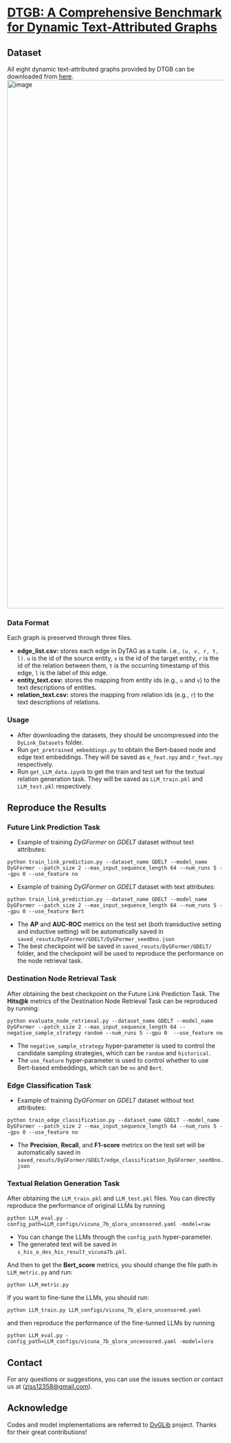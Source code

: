 # [DTGB: A Comprehensive Benchmark for Dynamic Text-Attributed Graphs](https://arxiv.org/abs/2406.12072)

## Dataset
All eight dynamic text-attributed graphs provided by DTGB can be downloaded from [here](https://drive.google.com/drive/folders/1QFxHIjusLOFma30gF59_hcB19Ix3QZtk?usp=sharing).
<img width="1230" alt="image" src="https://github.com/zjs123/DTGB/assets/17922610/2f714dd7-7928-4eed-8e55-8e1fa947e463">

### Data Format
Each graph is preserved through three files.
* __edge_list.csv:__ stores each edge in DyTAG as a tuple. i.e., `(u, v, r, t, l)`. `u` is the id of the source entity, `v` is the id of the target entity, `r` is the id of the relation between them, `t` is the occurring timestamp of this edge, `l` is the label of this edge.
* __entity_text.csv:__ stores the mapping from entity ids (e.g., `u` and `v`) to the text descriptions of entities.
* __relation_text.csv:__ stores the mapping from relation ids (e.g., `r`) to the text descriptions of relations.

### Usage
* After downloading the datasets, they should be uncompressed into the `DyLink_Datasets` folder.
* Run `get_pretrained_embeddings.py` to obtain the Bert-based node and edge text embeddings. They will be saved as `e_feat.npy` and `r_feat.npy` respectively.
* Run `get_LLM_data.ipynb` to get the train and test set for the textual relation generation task. They will be saved as `LLM_train.pkl` and `LLM_test.pkl` respectively.

## Reproduce the Results

### Future Link Prediction Task
* Example of training *DyGFormer* on *GDELT* dataset without text attributes:
```{bash}
python train_link_prediction.py --dataset_name GDELT --model_name DyGFormer --patch_size 2 --max_input_sequence_length 64 --num_runs 5 --gpu 0 --use_feature no
```

* Example of training *DyGFormer* on *GDELT* dataset with text attributes:
```{bash}
python train_link_prediction.py --dataset_name GDELT --model_name DyGFormer --patch_size 2 --max_input_sequence_length 64 --num_runs 5 --gpu 0 --use_feature Bert
```
* The __AP__ and __AUC-ROC__ metrics on the test set (both transductive setting and inductive setting) will be automatically saved in `saved_resuts/DyGFormer/GDELT/DyGFormer_seed0no.json`
* The best checkpoint will be saved in `saved_resuts/DyGFormer/GDELT/` folder, and the checkpoint will be used to reproduce the performance on the node retrieval task.

### Destination Node Retrieval Task
After obtaining the best checkpoint on the Future Link Prediction Task. The __Hits@k__ metrics of the Destination Node Retrieval Task can be reproduced by running:
```{bash}
python evaluate_node_retrieval.py --dataset_name GDELT --model_name DyGFormer --patch_size 2 --max_input_sequence_length 64 --negative_sample_strategy random --num_runs 5 --gpu 0  --use_feature no
```
* The `negative_sample_strategy` hyper-parameter is used to control the candidate sampling strategies, which can be `random` and `historical`.
* The `use_feature` hyper-parameter is used to control whether to use Bert-based embeddings, which can be `no` and `Bert`.

### Edge Classification Task
* Example of training *DyGFormer* on *GDELT* dataset without text attributes:
```{bash}
python train_edge_classification.py --dataset_name GDELT --model_name DyGFormer --patch_size 2 --max_input_sequence_length 64 --num_runs 5 --gpu 0 --use_feature no
```
* The __Precision__, __Recall__, and __F1-score__ metrics on the test set will be automatically saved in `saved_resuts/DyGFormer/GDELT/edge_classification_DyGFormer_seed0no.json`

### Textual Relation Generation Task
After obtaining the `LLM_train.pkl` and `LLM_test.pkl` files. You can directly reproduce the performance of original LLMs by running
```{bash}
python LLM_eval.py -config_path=LLM_configs/vicuna_7b_qlora_uncensored.yaml -model=raw
```
* You can change the LLMs through the `config_path` hyper-parameter.
* The generated text will be saved in `s_his_o_des_his_result_vicuna7b.pkl`.

And then to get the __Bert_score__ metrics, you should change the file path in `LLM_metric.py` and run:
```{bash}
python LLM_metric.py
```

If you want to fine-tune the LLMs, you should run:
```{bash}
python LLM_train.py LLM_configs/vicuna_7b_qlora_uncensored.yaml
```
and then reproduce the performance of the fine-tunned LLMs by running
```{bash}
python LLM_eval.py -config_path=LLM_configs/vicuna_7b_qlora_uncensored.yaml -model=lora
```


## Contact
For any questions or suggestions, you can use the issues section or contact us at (zjss12358@gmail.com).

## Acknowledge
Codes and model implementations are referred to [DyGLib](https://github.com/yule-BUAA/DyGLib) project. Thanks for their great contributions!
